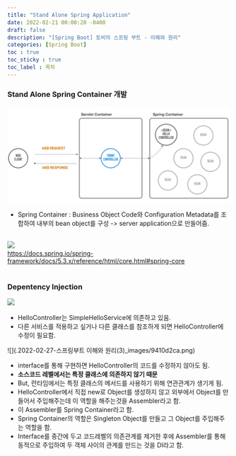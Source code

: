 ```yaml
---
title: "Stand Alone Spring Application"
date: 2022-02-21 00:00:28 -0400
draft: false
description: "[Spring Boot] 토비의 스프링 부트 - 이해와 원리"
categories: [Spring Boot]
toc : true
toc_sticky : true
toc_label : 목차
---
```


### Stand Alone Spring Container  개발
![](images/6eb9fcd7.png)<br/>
- Spring Container : Business Object Code와 Configuration Metadata를 조합하여 내부의 bean object를 구성 -> server application으로 만들어줌.<br/><br/>

![](images/6eb9fcd6.png)<br/>
https://docs.spring.io/spring-framework/docs/5.3.x/reference/html/core.html#spring-core<br/><br/>

### Depentency Injection
![](images/e4e74322.png)<br/>
- HelloController는 SimpleHelloService에 의존하고 있음.
- 다른 서비스를 적용하고 싶거나 다른 클래스를 참조하게 되면 HelloController에 수정이 필요함.

![](.2022-02-27-스프링부트 이해와 원리(3)_images/9410d2ca.png)
- interface를 통해 구현하면 HelloController의 코드를 수정하지 않아도 됨.
- **소스코드 레벨에서는 특정 클래스에 의존하지 않기 때문**
- But, 런타임에서는 특정 클래스의 메서드를 사용하기 위해 연관관계가 생기게 됨.
- HelloController에서 직접 new로 Object를 생성하지 않고 외부에서 Object를 만들어서 주입해주는데 이 역할을 해주는것을 Assembler라고 함.
- 이 Assembler를  Spring Container라고 함.
- Spring Container의 역할은 Singleton Object를 만들고 그 Object를 주입해주는 역할을 함.
- Interface를 중간에 두고 코드레벨의 의존관계를 제거한 후에 Assembler를 통해 동적으로 주입하여 두 객체 사이의 관계를 만드는 것을 DI라고 함. 
